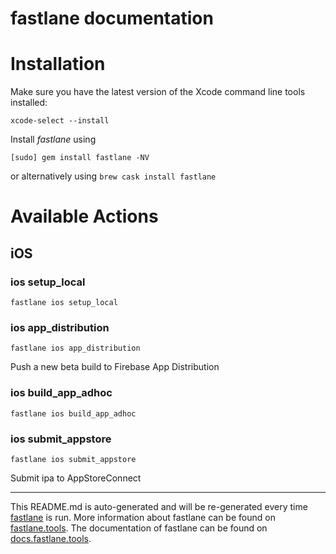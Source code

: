 fastlane documentation
================
# Installation

Make sure you have the latest version of the Xcode command line tools installed:

```
xcode-select --install
```

Install _fastlane_ using
```
[sudo] gem install fastlane -NV
```
or alternatively using `brew cask install fastlane`

# Available Actions
## iOS
### ios setup_local
```
fastlane ios setup_local
```

### ios app_distribution
```
fastlane ios app_distribution
```
Push a new beta build to Firebase App Distribution
### ios build_app_adhoc
```
fastlane ios build_app_adhoc
```

### ios submit_appstore
```
fastlane ios submit_appstore
```
Submit ipa to AppStoreConnect

----

This README.md is auto-generated and will be re-generated every time [fastlane](https://fastlane.tools) is run.
More information about fastlane can be found on [fastlane.tools](https://fastlane.tools).
The documentation of fastlane can be found on [docs.fastlane.tools](https://docs.fastlane.tools).

